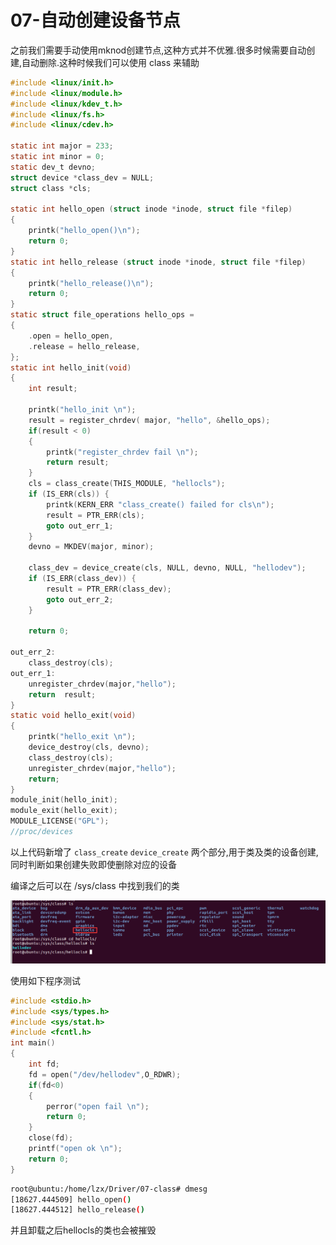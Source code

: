
# 07-自动创建设备节点

之前我们需要手动使用mknod创建节点,这种方式并不优雅.很多时候需要自动创建,自动删除.这种时候我们可以使用 class 来辅助

```c
#include <linux/init.h>
#include <linux/module.h>
#include <linux/kdev_t.h>
#include <linux/fs.h>
#include <linux/cdev.h>

static int major = 233;
static int minor = 0;
static dev_t devno;
struct device *class_dev = NULL;
struct class *cls;

static int hello_open (struct inode *inode, struct file *filep)
{
	printk("hello_open()\n");
	return 0;
}
static int hello_release (struct inode *inode, struct file *filep)
{
	printk("hello_release()\n");
	return 0;
}
static struct file_operations hello_ops = 
{
	.open = hello_open,
	.release = hello_release,
};
static int hello_init(void)
{
	int result;

	printk("hello_init \n");
	result = register_chrdev( major, "hello", &hello_ops);
	if(result < 0)
	{
		printk("register_chrdev fail \n");
		return result;
	}
	cls = class_create(THIS_MODULE, "hellocls");
	if (IS_ERR(cls)) {
		printk(KERN_ERR "class_create() failed for cls\n");
		result = PTR_ERR(cls);
		goto out_err_1;
	}
	devno = MKDEV(major, minor);
	
	class_dev = device_create(cls, NULL, devno, NULL, "hellodev");
	if (IS_ERR(class_dev)) {
		result = PTR_ERR(class_dev);
		goto out_err_2;
	}
	
	return 0;

out_err_2:
	class_destroy(cls);
out_err_1:
	unregister_chrdev(major,"hello");
	return 	result;
}
static void hello_exit(void)
{
	printk("hello_exit \n");
	device_destroy(cls, devno);
	class_destroy(cls);
	unregister_chrdev(major,"hello");
	return;
}
module_init(hello_init);
module_exit(hello_exit);
MODULE_LICENSE("GPL");
//proc/devices

```

以上代码新增了 `class_create` `device_create` 两个部分,用于类及类的设备创建,同时判断如果创建失败即使删除对应的设备

编译之后可以在 /sys/class 中找到我们的类

![20221205163313](https://raw.githubusercontent.com/learner-lu/picbed/master/20221205163313.png)

使用如下程序测试

```c
#include <stdio.h>
#include <sys/types.h>
#include <sys/stat.h>
#include <fcntl.h>
int main()
{
	int fd;
	fd = open("/dev/hellodev",O_RDWR);
	if(fd<0)
	{
		perror("open fail \n");
		return 0;
	}
	close(fd);
	printf("open ok \n");
	return 0;
}
```

```bash
root@ubuntu:/home/lzx/Driver/07-class# dmesg
[18627.444509] hello_open()
[18627.444512] hello_release()
```

并且卸载之后hellocls的类也会被摧毁
